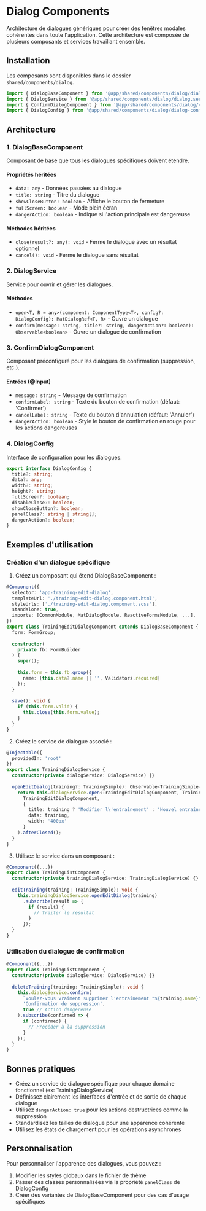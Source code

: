 # Dialog Components

Architecture de dialogues génériques pour créer des fenêtres modales cohérentes dans toute l'application. Cette architecture est composée de plusieurs composants et services travaillant ensemble.

## Installation

Les composants sont disponibles dans le dossier `shared/components/dialog`.

```typescript
import { DialogBaseComponent } from '@app/shared/components/dialog/dialog-base.component';
import { DialogService } from '@app/shared/components/dialog/dialog.service';
import { ConfirmDialogComponent } from '@app/shared/components/dialog/confirm-dialog/confirm-dialog.component';
import { DialogConfig } from '@app/shared/components/dialog/dialog-config.interface';
```

## Architecture

### 1. DialogBaseComponent

Composant de base que tous les dialogues spécifiques doivent étendre.

#### Propriétés héritées
- `data: any` - Données passées au dialogue
- `title: string` - Titre du dialogue
- `showCloseButton: boolean` - Affiche le bouton de fermeture
- `fullScreen: boolean` - Mode plein écran
- `dangerAction: boolean` - Indique si l'action principale est dangereuse

#### Méthodes héritées
- `close(result?: any): void` - Ferme le dialogue avec un résultat optionnel
- `cancel(): void` - Ferme le dialogue sans résultat

### 2. DialogService

Service pour ouvrir et gérer les dialogues.

#### Méthodes
- `open<T, R = any>(component: ComponentType<T>, config?: DialogConfig): MatDialogRef<T, R>` - Ouvre un dialogue
- `confirm(message: string, title?: string, dangerAction?: boolean): Observable<boolean>` - Ouvre un dialogue de confirmation

### 3. ConfirmDialogComponent

Composant préconfiguré pour les dialogues de confirmation (suppression, etc.).

#### Entrées (@Input)
- `message: string` - Message de confirmation
- `confirmLabel: string` - Texte du bouton de confirmation (défaut: 'Confirmer')
- `cancelLabel: string` - Texte du bouton d'annulation (défaut: 'Annuler')
- `dangerAction: boolean` - Style le bouton de confirmation en rouge pour les actions dangereuses

### 4. DialogConfig

Interface de configuration pour les dialogues.

```typescript
export interface DialogConfig {
  title?: string;
  data?: any;
  width?: string;
  height?: string;
  fullScreen?: boolean;
  disableClose?: boolean;
  showCloseButton?: boolean;
  panelClass?: string | string[];
  dangerAction?: boolean;
}
```

## Exemples d'utilisation

### Création d'un dialogue spécifique

1. Créez un composant qui étend DialogBaseComponent :

```typescript
@Component({
  selector: 'app-training-edit-dialog',
  templateUrl: './training-edit-dialog.component.html',
  styleUrls: ['./training-edit-dialog.component.scss'],
  standalone: true,
  imports: [CommonModule, MatDialogModule, ReactiveFormsModule, ...],
})
export class TrainingEditDialogComponent extends DialogBaseComponent {
  form: FormGroup;
  
  constructor(
    private fb: FormBuilder
  ) {
    super();
    
    this.form = this.fb.group({
      name: [this.data?.name || '', Validators.required]
    });
  }
  
  save(): void {
    if (this.form.valid) {
      this.close(this.form.value);
    }
  }
}
```

2. Créez le service de dialogue associé :

```typescript
@Injectable({
  providedIn: 'root'
})
export class TrainingDialogService {
  constructor(private dialogService: DialogService) {}
  
  openEditDialog(training?: TrainingSimple): Observable<TrainingSimple> {
    return this.dialogService.open<TrainingEditDialogComponent, TrainingSimple>(
      TrainingEditDialogComponent,
      {
        title: training ? 'Modifier l\'entraînement' : 'Nouvel entraînement',
        data: training,
        width: '400px'
      }
    ).afterClosed();
  }
}
```

3. Utilisez le service dans un composant :

```typescript
@Component({...})
export class TrainingListComponent {
  constructor(private trainingDialogService: TrainingDialogService) {}
  
  editTraining(training: TrainingSimple): void {
    this.trainingDialogService.openEditDialog(training)
      .subscribe(result => {
        if (result) {
          // Traiter le résultat
        }
      });
  }
}
```

### Utilisation du dialogue de confirmation

```typescript
@Component({...})
export class TrainingListComponent {
  constructor(private dialogService: DialogService) {}
  
  deleteTraining(training: TrainingSimple): void {
    this.dialogService.confirm(
      `Voulez-vous vraiment supprimer l'entraînement "${training.name}" ?`,
      'Confirmation de suppression',
      true // Action dangereuse
    ).subscribe(confirmed => {
      if (confirmed) {
        // Procéder à la suppression
      }
    });
  }
}
```

## Bonnes pratiques

- Créez un service de dialogue spécifique pour chaque domaine fonctionnel (ex: TrainingDialogService)
- Définissez clairement les interfaces d'entrée et de sortie de chaque dialogue
- Utilisez `dangerAction: true` pour les actions destructrices comme la suppression
- Standardisez les tailles de dialogue pour une apparence cohérente
- Utilisez les états de chargement pour les opérations asynchrones

## Personnalisation

Pour personnaliser l'apparence des dialogues, vous pouvez :

1. Modifier les styles globaux dans le fichier de thème
2. Passer des classes personnalisées via la propriété `panelClass` de DialogConfig
3. Créer des variantes de DialogBaseComponent pour des cas d'usage spécifiques
